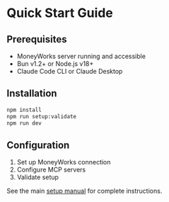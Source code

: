# Quick Start Guide

## Prerequisites
- MoneyWorks server running and accessible
- Bun v1.2+ or Node.js v18+
- Claude Code CLI or Claude Desktop

## Installation
```bash
npm install
npm run setup:validate
npm run dev
```

## Configuration
1. Set up MoneyWorks connection
2. Configure MCP servers
3. Validate setup

See the main [setup manual](../../MANUAL.md) for complete instructions.